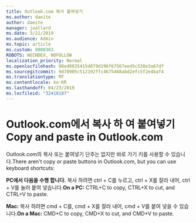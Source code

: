 ```yaml
---
title: Outlook.com 복사 붙여넣기
ms.author: daeite
author: daeite
manager: joallard
ms.date: 3/21/2019
ms.audience: Admin
ms.topic: article
ms.custom: 9000303
ROBOTS: NOINDEX, NOFOLLOW
localization_priority: Normal
ms.openlocfilehash: 08ed0835415d879d196f67567eed5c538e3a67df
ms.sourcegitcommit: 9d78905c512192ffc4675468abd2efc5f2e4baf4
ms.translationtype: MT
ms.contentlocale: ko-KR
ms.lasthandoff: 04/23/2019
ms.locfileid: "32418187"
---
```

# <a name="copy-and-paste-in-outlookcom"></a><span data-ttu-id="7952b-102">Outlook.com에서 복사 하 여 붙여넣기</span><span class="sxs-lookup"><span data-stu-id="7952b-102">Copy and paste in Outlook.com</span></span>

<span data-ttu-id="7952b-103">Outlook.com의 복사 또는 붙여넣기 단추는 없지만 바로 가기 키를 사용할 수 있습니다.</span><span class="sxs-lookup"><span data-stu-id="7952b-103">There aren't copy or paste buttons in Outlook.com, but you can use keyboard shortcuts:</span></span>

<span data-ttu-id="7952b-104">**PC에서 다음을 수행 합니다.** 복사 하려면 ctrl + C를 누르고, ctrl + X를 잘라 내어, ctrl + V를 눌러 붙여 넣습니다.</span><span class="sxs-lookup"><span data-stu-id="7952b-104">**On a PC:** CTRL+C to copy, CTRL+X to cut, and CTRL+V to paste.</span></span>

<span data-ttu-id="7952b-105">**Mac:** 복사 하려면 cmd + C를, cmd + X를 잘라 내어, cmd + V를 붙여 넣을 수 있습니다.</span><span class="sxs-lookup"><span data-stu-id="7952b-105">**On a Mac:** CMD+C to copy, CMD+X to cut, and CMD+V to paste.</span></span>